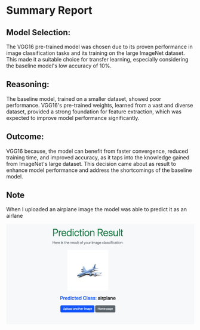 # Summary Report

## Model Selection:
The VGG16 pre-trained model was chosen due to its proven performance in image classification tasks and its training on the large ImageNet dataset. This made it a suitable choice for transfer learning, especially considering the baseline model's low accuracy of 10%.

## Reasoning:
The baseline model, trained on a smaller dataset, showed poor performance. VGG16's pre-trained weights, learned from a vast and diverse dataset, provided a strong foundation for feature extraction, which was expected to improve model performance significantly.

## Outcome:
VGG16 because, the model can benefit from faster convergence, reduced training time, and improved accuracy, as it taps into the knowledge gained from ImageNet's large dataset. This decision came about as result to enhance model performance and address the shortcomings of the baseline model.

## Note 
When I uploaded an airplane image the model was able to predict it as an airlane 

![alt text](image.png)
